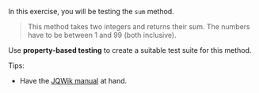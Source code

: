 In this exercise, you will be testing the `sum` method.

> This method takes two integers and returns their sum. The numbers have to be between 1 and 99 (both inclusive).

Use **property-based testing** to create a suitable test suite for this method.

Tips:

- Have the [JQWik manual](https://jqwik.net/docs/current/user-guide.html) at hand.